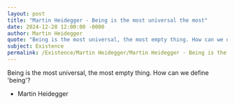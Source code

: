```yaml
---
layout: post
title: "Martin Heidegger - Being is the most universal the most"
date: 2024-12-28 12:00:00 -0000
author: Martin Heidegger
quote: "Being is the most universal, the most empty thing. How can we define 'being'?"
subject: Existence
permalink: /Existence/Martin Heidegger/Martin Heidegger - Being is the most universal the most
---
```


Being is the most universal, the most empty thing. How can we define 'being'?

- Martin Heidegger
